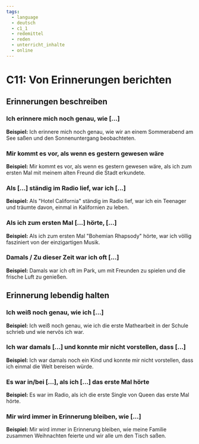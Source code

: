 ```yaml
---
tags:
  - language
  - deutsch
  - c1_1
  - redemittel
  - reden
  - unterricht_inhalte
  - online
---
```


# C11: Von Erinnerungen berichten

## Erinnerungen beschreiben

### Ich erinnere mich noch genau, wie [...]

__Beispiel:__ Ich erinnere mich noch genau, wie wir an einem Sommerabend am See saßen und den Sonnenuntergang beobachteten.

### Mir kommt es vor, als wenn es gestern gewesen wäre

__Beispiel:__ Mir kommt es vor, als wenn es gestern gewesen wäre, als ich zum ersten Mal mit meinem alten Freund die Stadt erkundete.

### Als [...] ständig im Radio lief, war ich [...]

__Beispiel:__ Als "Hotel California" ständig im Radio lief, war ich ein Teenager und träumte davon, einmal in Kalifornien zu leben.

### Als ich zum ersten Mal [...] hörte, [...]

__Beispiel:__ Als ich zum ersten Mal "Bohemian Rhapsody" hörte, war ich völlig fasziniert von der einzigartigen Musik.

### Damals / Zu dieser Zeit war ich oft [...]

__Beispiel:__ Damals war ich oft im Park, um mit Freunden zu spielen und die frische Luft zu genießen.

## Erinnerung lebendig halten

### Ich weiß noch genau, wie ich [...]

__Beispiel:__ Ich weiß noch genau, wie ich die erste Mathearbeit in der Schule schrieb und wie nervös ich war.

### Ich war damals [...] und konnte mir nicht vorstellen, dass [...]

__Beispiel:__ Ich war damals noch ein Kind und konnte mir nicht vorstellen, dass ich einmal die Welt bereisen würde.

### Es war in/bei [...], als ich [...] das erste Mal hörte

__Beispiel:__ Es war im Radio, als ich die erste Single von Queen das erste Mal hörte.

### Mir wird immer in Erinnerung bleiben, wie [...]

__Beispiel:__ Mir wird immer in Erinnerung bleiben, wie meine Familie zusammen Weihnachten feierte und wir alle um den Tisch saßen.
